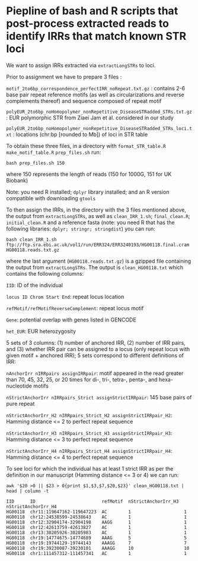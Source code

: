 # Piepline of bash and R scripts that post-process extracted reads to identify IRRs that match known STR loci
We want to assign IRRs extracted via ``extractLongSTRs`` to loci. 

Prior to assignment we have to prepare 3 files : 

``motif_2to6bp_correspondence_perfectIRR_noRepeat.txt.gz`` : contains 2-6 base pair repeat reference motifs (as well as circularizations and reverse complements thereof) and sequence composed of repeat motif

``polyEUR_2to6bp_noHomopolymer_nonRepetitive_DiseaseSTRadded_STRs.txt.gz`` : EUR polymorphic STR from Ziaei Jam et al. considered in our study

``polyEUR_2to6bp_noHomopolymer_nonRepetitive_DiseaseSTRadded_STRs_loci.txt`` : locations (chr:bp [rounded to Mb]) of loci in STR table


To obtain these three files, in a directory with ``format_STR_table.R``  ``make_motif_table.R``  ``prep_files.sh`` run:  
```
bash prep_files.sh 150
```
where 150 represents the length of reads (150 for 1000G, 151 for UK Biobank)

Note: you need R installed; ``dplyr`` library installed; and an R version compatible with downloading ``gtools``

To then assign the IRRs, in the directory with the 3 files mentioned above, the output from ``extractLongSTRs``, as well as ``clean_IRR_1.sh``; ``final_clean.R``; ``initial_clean.R`` and a reference fasta (note: you need R that has the following libraries: ``dplyr; stringr; stringdist``) you can run:
```
bash clean_IRR_1.sh ftp://ftp.sra.ebi.ac.uk/vol1/run/ERR324/ERR3240193/HG00118.final.cram HG00118.reads.txt.gz
```
where the last argument (``HG00118.reads.txt.gz``) is a gzipped file containing the output from ``extractLongSTRs``. The output is ``clean_HG00118.txt`` which contains the following columns:


``IID``: ID of the individual 

``locus ID Chrom Start End``: repeat locus location

``refMotif/refMotifReverseComplement``: repeat locus motif

``Gene``: potential overlap with genes listed in GENCODE 

``het_EUR``: EUR heterozygosity

5 sets of 3 columns: (1) number of anchored IRR, (2) number of IRR pairs, and (3) whether IRR pair can be assigned to a locus (only repeat locus with given motif + anchored IRR); 5 sets correspond to different definitions of IRR: 

``nAnchorIrr nIRRpairs assignIRRpair``: motif appeared in the read greater than 70, 45, 32, 25, or 20 times for di-, tri-, tetra-,
penta-, and hexa-nucleotide motifs

``nStrictAnchorIrr nIRRpairs_Strict assignStrictIRRpair``: 145 base pairs of pure repeat

``nStrictAnchorIrr_H2 nIRRpairs_Strict_H2 assignStrictIRRpair_H2``: Hamming distance <= 2 to perfect repeat sequence

``nStrictAnchorIrr_H3 nIRRpairs_Strict_H3 assignStrictIRRpair_H3``: Hamming distance <= 3 to perfect repeat sequence

``nStrictAnchorIrr_H4 nIRRpairs_Strict_H4 assignStrictIRRpair_H4``: Hamming distance <= 4 to perfect repeat sequence


To see loci for which the individual has at least 1 strict IRR as per the definition in our manuscript (Hamming distance <= 3 or 4) we can run:
```
awk '$20 >0 || $23 > 0{print $1,$3,$7,$20,$23}' clean_HG00118.txt | head | column -t

IID      ID                         refMotif  nStrictAnchorIrr_H3  nStrictAnchorIrr_H4
HG00118  chr11:119647162-119647223  AC        1                    1
HG00118  chr12:24538599-24538643    AC        1                    1
HG00118  chr12:32904174-32904198    AAGG      1                    1
HG00118  chr12:42613759-42613827    AC        1                    1
HG00118  chr13:30205926-30205983    AC        1                    1
HG00118  chr19:14774675-14774689    AAAG      5                    5
HG00118  chr19:19744129-19744143    AAAGG     7                    7
HG00118  chr19:39230087-39230101    AAAGG     10                   10
HG00118  chr1:111457312-111457341   AC        1                    1
```

